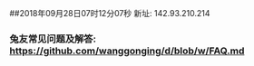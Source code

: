 ##2018年09月28日07时12分07秒 新址: 142.93.210.214
### 兔友常见问题及解答: https://github.com/wanggonging/d/blob/w/FAQ.md
